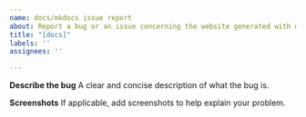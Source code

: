 ```yaml
---
name: docs/mkdocs issue report
about: Report a bug or an issue concerning the website generated with mkdocs-material.
title: "[docs]"
labels: ''
assignees: ''

---
```


**Describe the bug**
A clear and concise description of what the bug is.

**Screenshots**
If applicable, add screenshots to help explain your problem.
